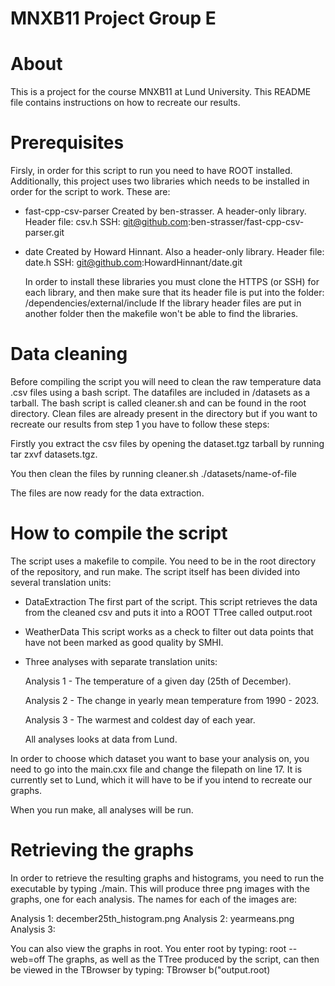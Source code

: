 # MNXB11 Project Group E
# About
This is a project for the course MNXB11 at Lund University. This README file contains instructions on how to recreate our results.

# Prerequisites
Firsly, in order for this script to run you need to have ROOT installed. Additionally, this project uses two libraries which needs to be installed in order for the script to work. These are:

- fast-cpp-csv-parser
  Created by ben-strasser.
  A header-only library. 
  Header file: csv.h
  SSH: git@github.com:ben-strasser/fast-cpp-csv-parser.git

- date
  Created by Howard Hinnant.
  Also a header-only library. 
  Header file: date.h
  SSH: git@github.com:HowardHinnant/date.git

  In order to install these libraries you must clone the HTTPS (or SSH) for each library, and then make sure that its header file is put into the folder: /dependencies/external/include
  If the library header files are put in another folder then the makefile won't be able to find the libraries.

# Data cleaning
Before compiling the script you will need to clean the raw temperature data .csv files using a bash script. The datafiles are included in /datasets as a tarball. The bash script is called cleaner.sh and can be found in the root directory. Clean files are already present in the directory but if you want to recreate our results from step 1 you have to follow these steps: 

Firstly you extract the csv files by opening the dataset.tgz tarball by running tar zxvf datasets.tgz. 

You then clean the files by running cleaner.sh ./datasets/name-of-file

The files are now ready for the data extraction.

# How to compile the script
The script uses a makefile to compile. You need to be in the root directory of the repository, and run make. The script itself has been divided into several translation units:

- DataExtraction
  The first part of the script. This script retrieves the data from the cleaned csv and puts it into a ROOT TTree called output.root

- WeatherData
  This script works as a check to filter out data points that have not been marked as good quality by SMHI.

- Three analyses with separate translation units:

  Analysis 1 - The temperature of a given day (25th of December).

  Analysis 2 - The change in yearly mean temperature from 1990 - 2023.

  Analysis 3 - The warmest and coldest day of each year.

  All analyses looks at data from Lund.


In order to choose which dataset you want to base your analysis on, you need to go into the main.cxx file and change the filepath on line 17. It is currently set to Lund, which it will have to be if you intend to recreate our graphs.

When you run make, all analyses will be run. 

# Retrieving the graphs
In order to retrieve the resulting graphs and histograms, you need to run the executable by typing ./main. This will produce three png images with the graphs, one for each analysis. The names for each of the images are:

Analysis 1: december25th_histogram.png
Analysis 2: yearmeans.png
Analysis 3: 

You can also view the graphs in root. You enter root by typing: root --web=off
The graphs, as well as the TTree produced by the script, can then be viewed in the TBrowser by typing: TBrowser b("output.root)
